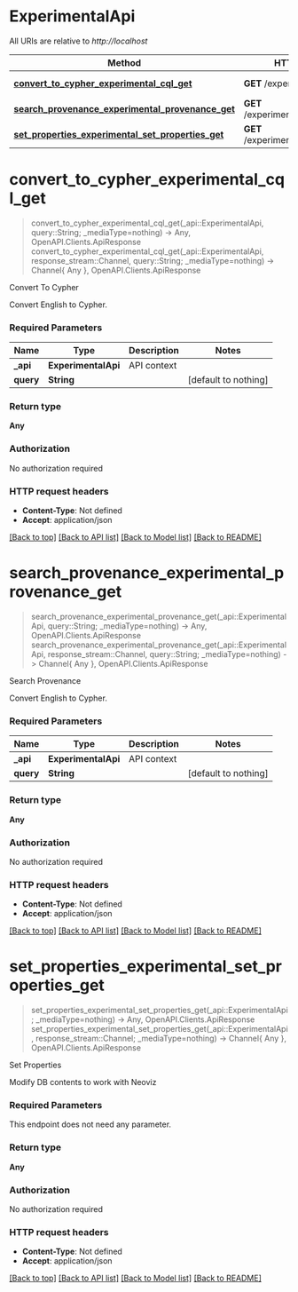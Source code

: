 # ExperimentalApi

All URIs are relative to *http://localhost*

Method | HTTP request | Description
------------- | ------------- | -------------
[**convert_to_cypher_experimental_cql_get**](ExperimentalApi.md#convert_to_cypher_experimental_cql_get) | **GET** /experimental/cql | Convert To Cypher
[**search_provenance_experimental_provenance_get**](ExperimentalApi.md#search_provenance_experimental_provenance_get) | **GET** /experimental/provenance | Search Provenance
[**set_properties_experimental_set_properties_get**](ExperimentalApi.md#set_properties_experimental_set_properties_get) | **GET** /experimental/set_properties | Set Properties


# **convert_to_cypher_experimental_cql_get**
> convert_to_cypher_experimental_cql_get(_api::ExperimentalApi, query::String; _mediaType=nothing) -> Any, OpenAPI.Clients.ApiResponse <br/>
> convert_to_cypher_experimental_cql_get(_api::ExperimentalApi, response_stream::Channel, query::String; _mediaType=nothing) -> Channel{ Any }, OpenAPI.Clients.ApiResponse

Convert To Cypher

Convert English to Cypher.

### Required Parameters

Name | Type | Description  | Notes
------------- | ------------- | ------------- | -------------
 **_api** | **ExperimentalApi** | API context | 
**query** | **String**|  | [default to nothing]

### Return type

**Any**

### Authorization

No authorization required

### HTTP request headers

 - **Content-Type**: Not defined
 - **Accept**: application/json

[[Back to top]](#) [[Back to API list]](../README.md#api-endpoints) [[Back to Model list]](../README.md#models) [[Back to README]](../README.md)

# **search_provenance_experimental_provenance_get**
> search_provenance_experimental_provenance_get(_api::ExperimentalApi, query::String; _mediaType=nothing) -> Any, OpenAPI.Clients.ApiResponse <br/>
> search_provenance_experimental_provenance_get(_api::ExperimentalApi, response_stream::Channel, query::String; _mediaType=nothing) -> Channel{ Any }, OpenAPI.Clients.ApiResponse

Search Provenance

Convert English to Cypher.

### Required Parameters

Name | Type | Description  | Notes
------------- | ------------- | ------------- | -------------
 **_api** | **ExperimentalApi** | API context | 
**query** | **String**|  | [default to nothing]

### Return type

**Any**

### Authorization

No authorization required

### HTTP request headers

 - **Content-Type**: Not defined
 - **Accept**: application/json

[[Back to top]](#) [[Back to API list]](../README.md#api-endpoints) [[Back to Model list]](../README.md#models) [[Back to README]](../README.md)

# **set_properties_experimental_set_properties_get**
> set_properties_experimental_set_properties_get(_api::ExperimentalApi; _mediaType=nothing) -> Any, OpenAPI.Clients.ApiResponse <br/>
> set_properties_experimental_set_properties_get(_api::ExperimentalApi, response_stream::Channel; _mediaType=nothing) -> Channel{ Any }, OpenAPI.Clients.ApiResponse

Set Properties

Modify DB contents to work with Neoviz

### Required Parameters
This endpoint does not need any parameter.

### Return type

**Any**

### Authorization

No authorization required

### HTTP request headers

 - **Content-Type**: Not defined
 - **Accept**: application/json

[[Back to top]](#) [[Back to API list]](../README.md#api-endpoints) [[Back to Model list]](../README.md#models) [[Back to README]](../README.md)

